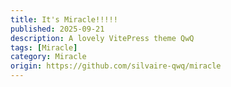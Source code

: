 ```yaml
---
title: It's Miracle!!!!!
published: 2025-09-21
description: A lovely VitePress theme QwQ
tags: [Miracle]
category: Miracle
origin: https://github.com/silvaire-qwq/miracle
---
```

